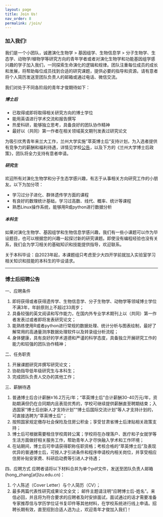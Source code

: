 ```yaml
---
layout: page
title: Join Us!
nav_order: 8
permalink: /join/
---
```


### 加入我们!

我们是一个小团队，诚邀演化生物学 > 基因组学、生物信息学 > 分子生物学、生态学、动物学/植物学等研究方向的青年学者或者对演化生物学和功能基因组学感兴趣的学子加入我们，一同探索生命演化的逻辑和规律。团队注重每位成员的成长和发展，将帮助每位成员找到合适的研究课题，提供必要的指导和资源。请有意者将个人简历发送至团队负责人的邮箱或通过电话、微信交流。<br/>

我们对处于不同各阶段的青年才俊期待如下：

##### 博士后

- 已取得或即将取得相关研究方向的博士学位
- 能用英语进行学术交流和报告撰写
- 热爱科研，能够独立思考，具备良好的团队协作精神
- 最好以（共同）第一作者在相关领域英文期刊发表过研究论文

为吸引优秀青年来兰大工作，兰州大学实施”萃英博士后“支持计划，为入选者提供有竞争力的薪酬和福利待遇，详情见学校[公告](http://jobs.lzu.edu.cn/details.jsp?urltype=news.NewsContentUrl&wbtreeid=1185&wbnewsid=1125)，以及下方的《兰州大学博士后政策》，团队将全力支持有意者申请。

##### 研究生

欢迎所有对演化生物学和分子生态学感兴趣，有志于从事相关方向研究工作的小朋友。以下为加分项：

- 学习过分子进化、群体遗传学方面的课程
- 有良好的数理统计基础，学习过高数、线代、概率、统计等课程
- 熟悉Linux操作系统，能够用R或python进行数据分析

##### 本科生

如果对演化生物学、基因组学和生物信息学感兴趣，我们有一些小课题可以作为毕设题目，也可以根据您的兴趣一起探讨新的研究课题。即使没有编程经验也没有关系，我们会为学习相关的基础知识和技能提供指导，欢迎联系。

关于本科毕设：自2023年起，本课题组只考虑至少大四开学前就加入实验室学习相关知识和技能的本科生的毕设请求。

-----------------------------------

### 博士后招聘公告

 一、应聘条件
  1. 即将获得或者获得遗传学、生物信息学、分子生物学、动物学等领域博士学位不满3年，年龄原则上不超过33周岁；
  2. 具备较强的英文阅读和写作能力，在国内外专业学术期刊上以（共同）第一作者发表过或者即将发表研究论文；
  3. 能熟练使用R或者python进行常规的数据处理、统计分析与图表绘制，最好了解常用的高通量测序数据处理软件以及转录组分析流程；
  4. 身体健康，具有良好的学术道德和严谨的科学态度，具备独立开展研究工作的能力和较强的团队协作精神；

二、任务职责
 1. 开展课题研究并撰写研究论文；
 2. 协助指导低年级研究生与本科生；
 3. 完成团队负责人交办的其他工作；

三、薪酬待遇
1. 普通博士后合计薪酬≥16.2万元/年；“萃英博士后”合计薪酬30-40万元/年，资助期满但仍在合同期内且表现优秀的，学校可继续提供薪酬直至聘期结束；入选国家“博士后创新人才支持计划”“博士后国际交流计划”等人才支持计划的，可直接选聘为“萃英博士后”；
2. 按照国家规定缴存社会保险及住房公积金；享受甘肃省博士后津贴相关政策支持；
3. 博士后可根据需要租住学校周转公寓；学校将在办理落户、医疗和子女就学等生活方面做好相关服务工作，帮助青年人才尽快融入学术和工作环境；
4. 在站期间，博士后可申请获得职称任职资格；考核合格的“萃英博士后”及表现优异的普通博士后，可按人才引进条件和程序申请校内相关岗位，并享受相应住房补贴安家费、科研启动费等引进人才待遇；

四、应聘方式
应聘者请将以下材料合并为单个pdf文件，发送至团队负责人邮箱(hong_zhang[at]lzu.edu.cn)：
1. 个人陈述（Cover Letter）与个人简历（CV）；
2. 最多两篇代表性研究成果论文全文；
邮件主题请注明“应聘博士后-姓名”。来信必回，并且将为符合要求的应聘者及时安排面试，面试通过的话才需要准备专家推荐信与学历学位证书复印件等其他材料，在学校系统进行线上申请。招聘长期有效，直至招到合适人选为止，欢迎青年才俊加入我们！
